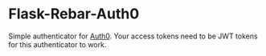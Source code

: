 # Flask-Rebar-Auth0

Simple authenticator for [Auth0](https://auth0.com/). Your access tokens need to be JWT tokens for this authenticator to work.